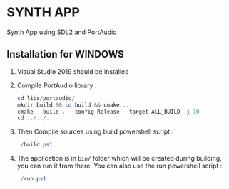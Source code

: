 # SYNTH APP 
Synth App using SDL2 and PortAudio


## Installation for WINDOWS
1) Visual Studio 2019 should be installed
2) Compile PortAudio library :  

     ```Powershell 
     cd libs/portaudio/
     mkdir build && cd build && cmake ..
     cmake --build . --config Release --target ALL_BUILD -j 10 --
     cd ../../..
     ```

3) Then Compile sources using build powershell script :
    
    ```Powershell
    ./build.ps1
    ```

4) The application is in `bin/` folder which will be created during building, you can run it from there.
   You can also use the run powershell script :

    ```Powershell
    ./run.ps1
    ```